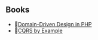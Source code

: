 ## Books

* 📙[Domain-Driven Design in PHP](https://leanpub.com/ddd-in-php)
* 📘[CQRS by Example](https://leanpub.com/cqrs-by-example)
